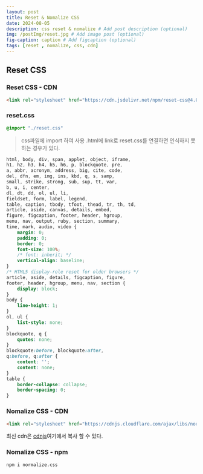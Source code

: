 ```yaml
---
layout: post
title: Reset & Nomalize CSS
date: 2024-08-05
description: css reset & nomalize # Add post description (optional)
img: /postImg/reset.jpg # Add image post (optional)
fig-caption: caption # Add figcaption (optional)
tags: [reset , nomalize, css, cdn]
---
```

## Reset CSS
### Reset CSS - CDN
 ```html
 <link rel="stylesheet" href="https://cdn.jsdelivr.net/npm/reset-css@4.0.1/reset.min.css"/>
 ```

### reset.css
```css
@import "./reset.css"
```
>css파일에 import 하여 사용 .html에 link로 reset.css를 연결하면 인식하지 못하는 경우가 있다.

```css
html, body, div, span, applet, object, iframe,
h1, h2, h3, h4, h5, h6, p, blockquote, pre,
a, abbr, acronym, address, big, cite, code,
del, dfn, em, img, ins, kbd, q, s, samp,
small, strike, strong, sub, sup, tt, var,
b, u, i, center,
dl, dt, dd, ol, ul, li,
fieldset, form, label, legend,
table, caption, tbody, tfoot, thead, tr, th, td,
article, aside, canvas, details, embed, 
figure, figcaption, footer, header, hgroup, 
menu, nav, output, ruby, section, summary,
time, mark, audio, video {
	margin: 0;
	padding: 0;
	border: 0;
	font-size: 100%;
	/* font: inherit; */
	vertical-align: baseline;
}
/* HTML5 display-role reset for older browsers */
article, aside, details, figcaption, figure, 
footer, header, hgroup, menu, nav, section {
	display: block;
}
body {
	line-height: 1;
}
ol, ul {
	list-style: none;
}
blockquote, q {
	quotes: none;
}
blockquote:before, blockquote:after,
q:before, q:after {
	content: '';
	content: none;
}
table {
	border-collapse: collapse;
	border-spacing: 0;
}
 ```

### Nomalize CSS - CDN

```html
<link rel="stylesheet" href="https://cdnjs.cloudflare.com/ajax/libs/normalize/8.0.1/normalize.min.css"/>
```

최신 cdn은 [cdnjs](https://cdnjs.com/libraries/normalize)여기에서 복사 할 수 있다.

### Nomalize CSS - npm

```
npm i normalize.css
```